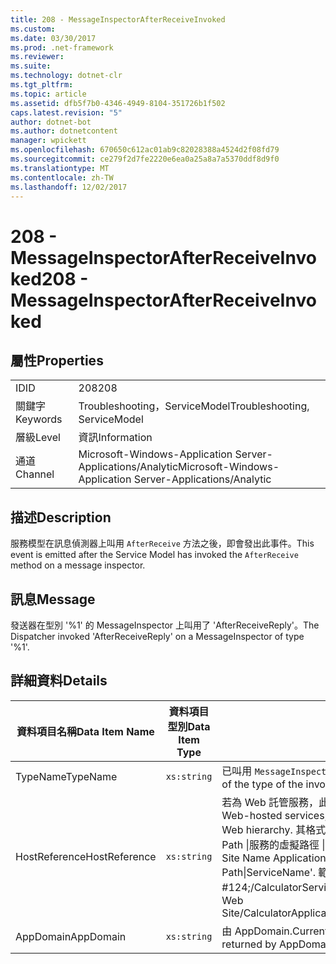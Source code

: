 ```yaml
---
title: 208 - MessageInspectorAfterReceiveInvoked
ms.custom: 
ms.date: 03/30/2017
ms.prod: .net-framework
ms.reviewer: 
ms.suite: 
ms.technology: dotnet-clr
ms.tgt_pltfrm: 
ms.topic: article
ms.assetid: dfb5f7b0-4346-4949-8104-351726b1f502
caps.latest.revision: "5"
author: dotnet-bot
ms.author: dotnetcontent
manager: wpickett
ms.openlocfilehash: 670650c612ac01ab9c82028388a4524d2f08fd79
ms.sourcegitcommit: ce279f2d7fe2220e6ea0a25a8a7a5370ddf8d9f0
ms.translationtype: MT
ms.contentlocale: zh-TW
ms.lasthandoff: 12/02/2017
---
```

# <a name="208---messageinspectorafterreceiveinvoked"></a><span data-ttu-id="49925-102">208 - MessageInspectorAfterReceiveInvoked</span><span class="sxs-lookup"><span data-stu-id="49925-102">208 - MessageInspectorAfterReceiveInvoked</span></span>
## <a name="properties"></a><span data-ttu-id="49925-103">屬性</span><span class="sxs-lookup"><span data-stu-id="49925-103">Properties</span></span>  
  
|||  
|-|-|  
|<span data-ttu-id="49925-104">ID</span><span class="sxs-lookup"><span data-stu-id="49925-104">ID</span></span>|<span data-ttu-id="49925-105">208</span><span class="sxs-lookup"><span data-stu-id="49925-105">208</span></span>|  
|<span data-ttu-id="49925-106">關鍵字</span><span class="sxs-lookup"><span data-stu-id="49925-106">Keywords</span></span>|<span data-ttu-id="49925-107">Troubleshooting，ServiceModel</span><span class="sxs-lookup"><span data-stu-id="49925-107">Troubleshooting, ServiceModel</span></span>|  
|<span data-ttu-id="49925-108">層級</span><span class="sxs-lookup"><span data-stu-id="49925-108">Level</span></span>|<span data-ttu-id="49925-109">資訊</span><span class="sxs-lookup"><span data-stu-id="49925-109">Information</span></span>|  
|<span data-ttu-id="49925-110">通道</span><span class="sxs-lookup"><span data-stu-id="49925-110">Channel</span></span>|<span data-ttu-id="49925-111">Microsoft-Windows-Application Server-Applications/Analytic</span><span class="sxs-lookup"><span data-stu-id="49925-111">Microsoft-Windows-Application Server-Applications/Analytic</span></span>|  
  
## <a name="description"></a><span data-ttu-id="49925-112">描述</span><span class="sxs-lookup"><span data-stu-id="49925-112">Description</span></span>  
 <span data-ttu-id="49925-113">服務模型在訊息偵測器上叫用 `AfterReceive` 方法之後，即會發出此事件。</span><span class="sxs-lookup"><span data-stu-id="49925-113">This event is emitted after the Service Model has invoked the `AfterReceive` method on a message inspector.</span></span>  
  
## <a name="message"></a><span data-ttu-id="49925-114">訊息</span><span class="sxs-lookup"><span data-stu-id="49925-114">Message</span></span>  
 <span data-ttu-id="49925-115">發送器在型別 '%1' 的 MessageInspector 上叫用了 'AfterReceiveReply'。</span><span class="sxs-lookup"><span data-stu-id="49925-115">The Dispatcher invoked 'AfterReceiveReply' on a MessageInspector of type '%1'.</span></span>  
  
## <a name="details"></a><span data-ttu-id="49925-116">詳細資料</span><span class="sxs-lookup"><span data-stu-id="49925-116">Details</span></span>  
  
|<span data-ttu-id="49925-117">資料項目名稱</span><span class="sxs-lookup"><span data-stu-id="49925-117">Data Item Name</span></span>|<span data-ttu-id="49925-118">資料項目型別</span><span class="sxs-lookup"><span data-stu-id="49925-118">Data Item Type</span></span>|<span data-ttu-id="49925-119">描述</span><span class="sxs-lookup"><span data-stu-id="49925-119">Description</span></span>|  
|--------------------|--------------------|-----------------|  
|<span data-ttu-id="49925-120">TypeName</span><span class="sxs-lookup"><span data-stu-id="49925-120">TypeName</span></span>|`xs:string`|<span data-ttu-id="49925-121">已叫用 `MessageInspector` 之類型的 CLR FullName。</span><span class="sxs-lookup"><span data-stu-id="49925-121">The CLR FullName of the type of the invoked `MessageInspector`.</span></span>|  
|<span data-ttu-id="49925-122">HostReference</span><span class="sxs-lookup"><span data-stu-id="49925-122">HostReference</span></span>|`xs:string`|<span data-ttu-id="49925-123">若為 Web 託管服務，此欄位會唯一識別 Web 階層架構中的服務。</span><span class="sxs-lookup"><span data-stu-id="49925-123">For Web-hosted services, this field uniquely identifies the service in the Web hierarchy.</span></span> <span data-ttu-id="49925-124">其格式定義為 ' Web Site Name Application Virtual Path &#124;服務的虛擬路徑 &#124;ServiceName'。</span><span class="sxs-lookup"><span data-stu-id="49925-124">Its format is defined as 'Web Site Name Application Virtual Path&#124;Service Virtual Path&#124;ServiceName'.</span></span> <span data-ttu-id="49925-125">範例: ' Default Web Site/CalculatorApplication #124;/CalculatorService.svc &#124;CalculatorService'。</span><span class="sxs-lookup"><span data-stu-id="49925-125">Example: 'Default Web Site/CalculatorApplication&#124;/CalculatorService.svc&#124;CalculatorService'.</span></span>|  
|<span data-ttu-id="49925-126">AppDomain</span><span class="sxs-lookup"><span data-stu-id="49925-126">AppDomain</span></span>|`xs:string`|<span data-ttu-id="49925-127">由 AppDomain.CurrentDomain.FriendlyName 傳回的字串。</span><span class="sxs-lookup"><span data-stu-id="49925-127">The string returned by AppDomain.CurrentDomain.FriendlyName.</span></span>|
